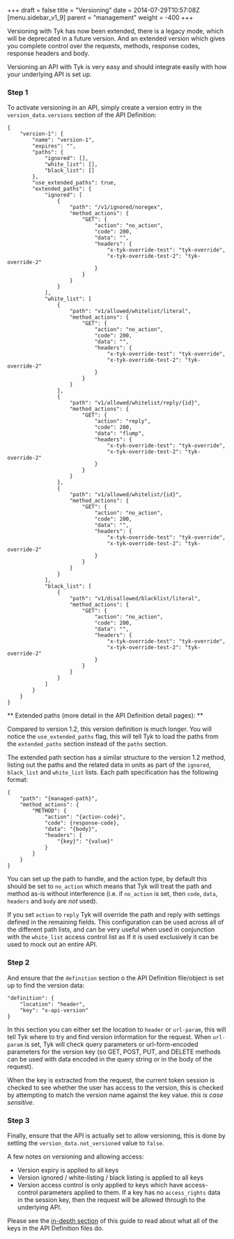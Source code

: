+++
draft = false
title = "Versioning"
date = 2014-07-29T10:57:08Z
[menu.sidebar_v1_9]
    parent = "management"
    weight = -400
+++


Versioning with Tyk has now been extended, there is a legacy mode, which will be deprecated in a future version. And an extended 
version which gives you complete control over the requests, methods, response codes, response headers and body. 

Versioning an API with Tyk is very easy and should integrate easily with how your underlying API is set up. 

### Step 1

To activate versioning in an API, simply create a version entry in the `version_data.versions` section of the API Definition:

	{
        "version-1": {
            "name": "version-1",
            "expires": "",
            "paths": {
                "ignored": [],
                "white_list": [],
                "black_list": []
            },
            "use_extended_paths": true,
            "extended_paths": {
                "ignored": [
                    {
                        "path": "/v1/ignored/noregex",
                        "method_actions": {
                            "GET": {
                                "action": "no_action",
                                "code": 200,
                                "data": "",
                                "headers": {
                                    "x-tyk-override-test": "tyk-override",
                                    "x-tyk-override-test-2": "tyk-override-2"
                                }
                            }
                        }
                    }
                ],
                "white_list": [
                    {
                        "path": "v1/allowed/whitelist/literal",
                        "method_actions": {
                            "GET": {
                                "action": "no_action",
                                "code": 200,
                                "data": "",
                                "headers": {
                                    "x-tyk-override-test": "tyk-override",
                                    "x-tyk-override-test-2": "tyk-override-2"
                                }
                            }
                        }
                    },
                    {
                        "path": "v1/allowed/whitelist/reply/{id}",
                        "method_actions": {
                            "GET": {
                                "action": "reply",
                                "code": 200,
                                "data": "flump",
                                "headers": {
                                    "x-tyk-override-test": "tyk-override",
                                    "x-tyk-override-test-2": "tyk-override-2"
                                }
                            }
                        }
                    },
                    {
                        "path": "v1/allowed/whitelist/{id}",
                        "method_actions": {
                            "GET": {
                                "action": "no_action",
                                "code": 200,
                                "data": "",
                                "headers": {
                                    "x-tyk-override-test": "tyk-override",
                                    "x-tyk-override-test-2": "tyk-override-2"
                                }
                            }
                        }
                    }
                ],
                "black_list": [
                    {
                        "path": "v1/disallowed/blacklist/literal",
                        "method_actions": {
                            "GET": {
                                "action": "no_action",
                                "code": 200,
                                "data": "",
                                "headers": {
                                    "x-tyk-override-test": "tyk-override",
                                    "x-tyk-override-test-2": "tyk-override-2"
                                }
                            }
                        }
                    }
                ]
            }
        }
    }

** Extended paths (more detail in the API Definition detail pages): **

Compared to version 1.2, this version definition is much longer. You will notice the `use_extended_paths` flag, this will
tell Tyk to load the paths from the `extended_paths` section instead of the `paths` section.

The extended path section has a similar structure to the version 1.2 method, listing out the paths and the related data in units as
part of the `ignored`, `black_list` and `white_list` lists. Each path specification has the following format:

    {
        "path": "{managed-path}",
        "method_actions": {
            "METHOD": {
                "action": "{action-code}",
                "code": {response-code},
                "data": "{body}",
                "headers": {
                    "{key}": "{value}"
                }
            }
        }
    }
    
You can set up the path to handle, and the action type, by default this should be set to `no_action` which means that Tyk will 
treat the path and method as-is without interference (i.e. if `no_action` is set, then `code`, `data`, `headers` and `body` are *not* used).

If you set `action` to `reply` Tyk will override the path and reply with settings defined in the remaining fields. This configuration can be 
used across all of the different path lists, and can be very useful when used in conjunction with the `white_list` access control list as
If it is used exclusively it can be used to mock out an entire API.
	
### Step 2

And ensure that the `definition` section o the API Definition file/object is set up to find the version data:

    "definition": {
        "location": "header",
        "key": "x-api-version"
    }

In this section you can either set the location to `header` or `url-param`, this will tell Tyk where to try and find version information for the request. When
`url-param` is set, Tyk will check query parameters or url-form-encoded parameters for the version key (so GET, POST, PUT, and DELETE methods can be used 
with data encoded in the query string or in the body of the request).

When the key is extracted from the request, the current token session is checked to see whether the user has access to the version, this is checked by attempting to 
match the version name against the key value. *this is case sensitive*.

### Step 3

Finally, ensure that the API is actually set to allow versioning, this is done by setting the `version_data.not_versioned` value to `false`.

A few notes on versioning and allowing access:

- Version expiry is applied to all keys
- Version ignored / white-listing / black listing is applied to all keys
- Version access control is only applied to keys which have access-control parameters applied to them. If a key has no `access_rights` data in the session key, then the request will be allowed through to the underlying API.

Please see the [in-depth section](/v1.3/api-management/api-definition-detail/) of this guide to read about what all of the keys in the API Definition files do.